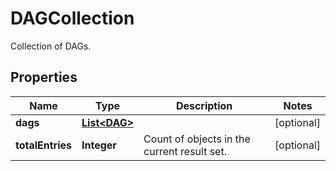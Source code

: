 

# DAGCollection

Collection of DAGs.

## Properties

Name | Type | Description | Notes
------------ | ------------- | ------------- | -------------
**dags** | [**List&lt;DAG&gt;**](DAG.md) |  |  [optional]
**totalEntries** | **Integer** | Count of objects in the current result set. |  [optional]



